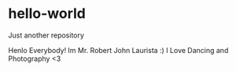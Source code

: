 # hello-world
Just another repository

Henlo Everybody!
Im Mr. Robert John Laurista :)
I Love Dancing and Photography <3
